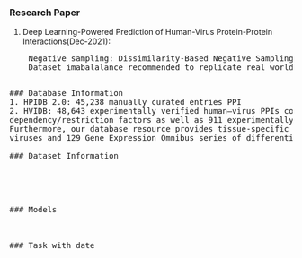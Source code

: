 
### Research Paper
1. Deep Learning-Powered Prediction of Human-Virus Protein-Protein Interactions(Dec-2021):<br/>
<pre>
	Negative sampling: Dissimilarity-Based Negative Sampling(A->B , B->C then A and C cannot be negative sample)
	Dataset imabalalance recommended to replicate real world scenario: 1:10 (has been proven reasonable to predict PPI)						
<pre/>
	
### Database Information
1. HPIDB 2.0: 45,238 manually curated entries PPI
2. HVIDB: 48,643 experimentally verified human–virus PPIs covering 35 virus families, 6633 virally targeted host complexes, 3572 host
dependency/restriction factors as well as 911 experimentally verified/predicted 3D complex structures of human–virus PPIs.
Furthermore, our database resource provides tissue-specific expression profiles of 6790 human genes that are targeted by
viruses and 129 Gene Expression Omnibus series of differentially expressed genes post-viral infections(Collected) 

### Dataset Information





### Models



### Task with date



